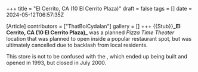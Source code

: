 +++
title = "El Cerrito, CA (10 El Cerrito Plaza)"
draft = false
tags = []
date = 2024-05-12T06:57:35Z

[Article]
contributors = ["ThatBoiCydalan"]
gallery = []
+++
{{Stub}}**_El Cerrito, CA (10 El Cerrito Plaza)**_ was a planned _Pizza Time Theater_ location that was planned to open inside a popular restaurant spot, but was ultimately cancelled due to backlash from local residents.

This store is not to be confused with the , which ended up being built and opened in 1993, but closed in July 2000.